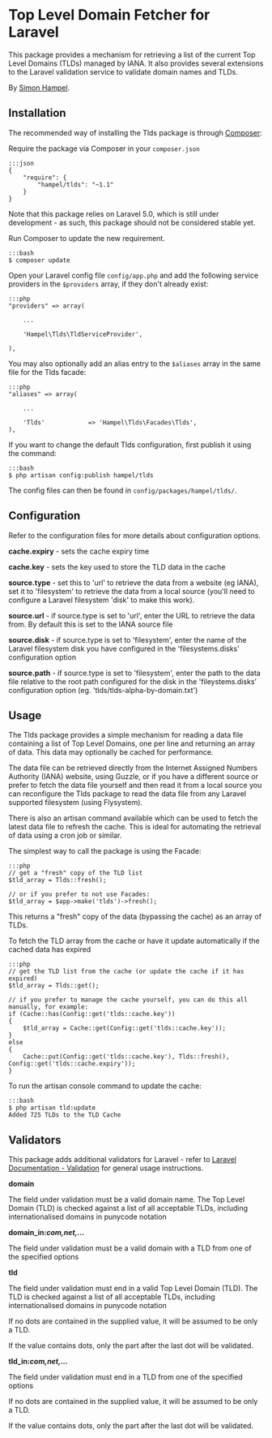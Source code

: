 Top Level Domain Fetcher for Laravel
====================================

This package provides a mechanism for retrieving a list of the current Top Level Domains (TLDs) managed by IANA.
It also provides several extensions to the Laravel validation service to validate domain names and TLDs.

By [Simon Hampel](http://hampelgroup.com/).

Installation
------------

The recommended way of installing the Tlds package is through [Composer](http://getcomposer.org):

Require the package via Composer in your `composer.json`

    :::json
    {
        "require": {
            "hampel/tlds": "~1.1"
        }
    }

Note that this package relies on Laravel 5.0, which is still under development - as such, this package should not
be considered stable yet.

Run Composer to update the new requirement.

    :::bash
    $ composer update

Open your Laravel config file `config/app.php` and add the following service providers in the `$providers` array, if
they don't already exist:

    :::php
    "providers" => array(

        ...

    	'Hampel\Tlds\TldServiceProvider',

    ),

You may also optionally add an alias entry to the `$aliases` array in the same file for the Tlds facade:

    :::php
    "aliases" => array(

    	...

    	'Tlds'			  => 'Hampel\Tlds\Facades\Tlds',
    ),

If you want to change the default Tlds configuration, first publish it using the command:

    :::bash
    $ php artisan config:publish hampel/tlds

The config files can then be found in `config/packages/hampel/tlds/`.

Configuration
-------------

Refer to the configuration files for more details about configuration options.

__cache.expiry__ - sets the cache expiry time

__cache.key__ - sets the key used to store the TLD data in the cache

__source.type__ - set this to 'url' to retrieve the data from a website (eg IANA), set it to 'filesystem' to retrieve
the data from a local source (you'll need to configure a Laravel filesystem 'disk' to make this work).

__source.url__ - if source.type is set to 'url', enter the URL to retrieve the data from. By default this is set to the
IANA source file

__source.disk__ - if source.type is set to 'filesystem', enter the name of the Laravel filesystem disk you have
configured in the 'filesystems.disks' configuration option

__source.path__ - if source.type is set to 'filesystem', enter the path to the data file relative to the root path
configured for the disk in the 'fileystems.disks' configuration option (eg. 'tlds/tlds-alpha-by-domain.txt')

Usage
-----

The Tlds package provides a simple mechanism for reading a data file containing a list of Top Level Domains, one per
line and returning an array of data. This data may optionally be cached for performance.

The data file can be retrieved directly from the Internet Assigned Numbers Authority (IANA) website, using Guzzle, or
if you have a different source or prefer to fetch the data file yourself and then read it from a local source you can
reconfigure the Tlds package to read the data file from any Laravel supported filesystem (using Flysystem).

There is also an artisan command available which can be used to fetch the latest data file to refresh the cache. This
is ideal for automating the retrieval of data using a cron job or similar.

The simplest way to call the package is using the Facade:

    :::php
    // get a "fresh" copy of the TLD list
    $tld_array = Tlds::fresh();

    // or if you prefer to not use Facades:
    $tld_array = $app->make('tlds')->fresh();

This returns a "fresh" copy of the data (bypassing the cache) as an array of TLDs.

To fetch the TLD array from the cache or have it update automatically if the cached data has expired

    :::php
    // get the TLD list from the cache (or update the cache if it has expired)
    $tld_array = Tlds::get();

    // if you prefer to manage the cache yourself, you can do this all manually, for example:
    if (Cache::has(Config::get('tlds::cache.key'))
    {
    	$tld_array = Cache::get(Config::get('tlds::cache.key'));
    }
    else
    {
    	Cache::put(Config::get('tlds::cache.key'), Tlds::fresh(), Config::get('tlds::cache.expiry'));
    }

To run the artisan console command to update the cache:

    :::bash
    $ php artisan tld:update
    Added 725 TLDs to the TLD Cache

Validators
----------

This package adds additional validators for Laravel - refer to
[Laravel Documentation - Validation](http://laravel.com/docs/validation) for general usage instructions.

__domain__

The field under validation must be a valid domain name. The Top Level Domain (TLD) is checked against a list of all
acceptable TLDs, including internationalised domains in punycode notation

**domain_in:_com,net,..._**

The field under validation must be a valid domain with a TLD from one of the specified options

__tld__

The field under validation must end in a valid Top Level Domain (TLD). The TLD is checked against a list of all
acceptable TLDs, including internationalised domains in punycode notation

If no dots are contained in the supplied value, it will be assumed to be only a TLD.

If the value contains dots, only the part after the last dot will be validated.

**tld_in:_com,net,..._**

The field under validation must end in a TLD from one of the specified options

If no dots are contained in the supplied value, it will be assumed to be only a TLD.

If the value contains dots, only the part after the last dot will be validated.

